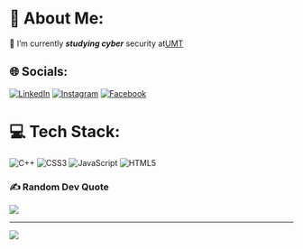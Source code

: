 # 💫 About Me:
🔭 I’m currently <i><b>studying cyber</b></i> security at<a href="https://www.umt.edu.pk/" target="_blank">UMT</a>


## 🌐 Socials:
[![LinkedIn](https://img.shields.io/badge/LinkedIn-%230077B5.svg?logo=linkedin&logoColor=white)](https://www.linkedin.com/in/mian-muhammad-bilal/)  [![Instagram](https://img.shields.io/badge/Instagram-%23E4405F.svg?logo=Instagram&logoColor=white)](https://instagram.com/Code.behind.mask) [![Facebook](https://img.shields.io/badge/Facebook-%231877F2.svg?logo=Facebook&logoColor=white)](https://facebook.com/Biologist)

# 💻 Tech Stack:
![C++](https://img.shields.io/badge/c++-%2300599C.svg?style=for-the-badge&logo=c%2B%2B&logoColor=white) ![CSS3](https://img.shields.io/badge/css3-%231572B6.svg?style=for-the-badge&logo=css3&logoColor=white) ![JavaScript](https://img.shields.io/badge/javascript-%23323330.svg?style=for-the-badge&logo=javascript&logoColor=%23F7DF1E) ![HTML5](https://img.shields.io/badge/html5-%23E34F26.svg?style=for-the-badge&logo=html5&logoColor=white)

### ✍️ Random Dev Quote
![](https://quotes-github-readme.vercel.app/api?type=horizontal&theme=radical)

---
[![](https://visitcount.itsvg.in/api?id=Biologist05&icon=0&color=0)](https://visitcount.itsvg.in)
